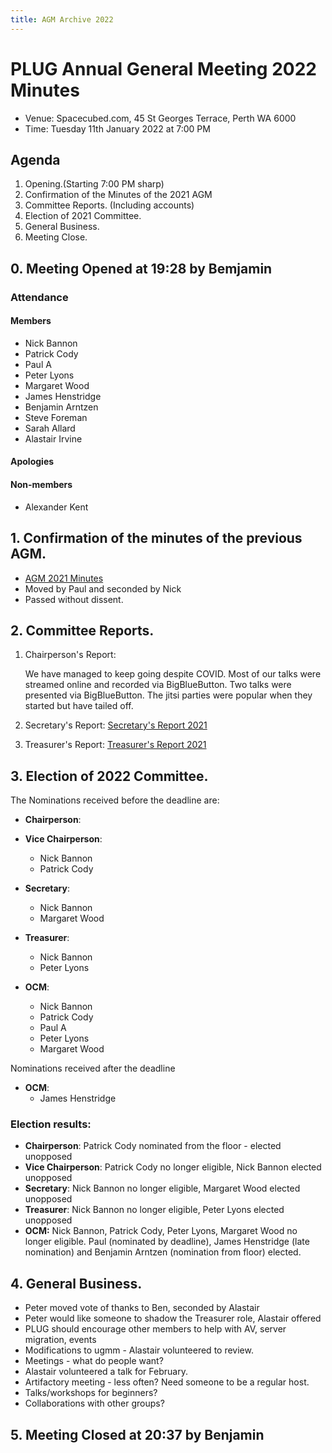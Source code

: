 ```yaml
---
title: AGM Archive 2022
---
```


# PLUG Annual General Meeting 2022 Minutes

* Venue: Spacecubed.com, 45 St Georges Terrace, Perth WA 6000
* Time: Tuesday 11th January 2022 at 7:00 PM


## Agenda
1. Opening.(Starting 7:00 PM sharp)
2. Confirmation of the Minutes of the 2021 AGM
3. Committee Reports. (Including accounts)
4. Election of 2021 Committee.
5. General Business.
6. Meeting Close.


## 0. Meeting Opened at 19:28 by Bemjamin
### Attendance 
#### Members
* Nick Bannon
* Patrick Cody
* Paul A
* Peter Lyons
* Margaret Wood
* James Henstridge
* Benjamin Arntzen
* Steve Foreman
* Sarah Allard
* Alastair Irvine

#### Apologies

#### Non-members
* Alexander Kent

## 1. Confirmation of the minutes of the previous AGM.
* [AGM 2021 Minutes](https://plugorgau.github.io/events/AGM/2021/)
* Moved by Paul and seconded by Nick 
* Passed without dissent.


## 2. Committee Reports.
 
1. Chairperson's Report: 

   We have managed to keep going despite COVID. Most of our talks were streamed online and recorded via BigBlueButton. Two talks were presented via BigBlueButton. The jitsi parties were popular when they started but have tailed off.
2. Secretary's Report:  [Secretary's Report 2021](/documents/2022/Secretarys_Report_2021.pdf)
3. Treasurer's Report:  [Treasurer's Report 2021](/documents/2022/Treasurers_Report_2021.pdf)

## 3. Election of 2022 Committee.
The Nominations received before the deadline are:
* **Chairperson**:
  
* **Vice Chairperson**:
  * Nick Bannon
  * Patrick Cody
  
* **Secretary**:
  * Nick Bannon 
  * Margaret Wood
  
* **Treasurer**:
  * Nick Bannon
  * Peter Lyons
 
* **OCM**:
  * Nick Bannon
  * Patrick Cody
  * Paul A
  * Peter Lyons
  * Margaret Wood

Nominations received after the deadline

* **OCM**:
  * James Henstridge
  
### Election results:
* **Chairperson**: Patrick Cody nominated from the floor - elected unopposed
* **Vice Chairperson**: Patrick Cody no longer eligible, Nick Bannon elected unopposed
* **Secretary**: Nick Bannon no longer eligible, Margaret Wood elected unopposed
* **Treasurer**: Nick Bannon no longer eligible, Peter Lyons elected unopposed
* **OCM:** Nick Bannon, Patrick Cody, Peter Lyons, Margaret Wood no longer eligible. Paul (nominated by deadline), James Henstridge (late nomination) and Benjamin Arntzen (nomination from floor) elected.

## 4. General Business.
* Peter moved vote of thanks to Ben, seconded by Alastair
* Peter would like someone to shadow the Treasurer role, Alastair offered
* PLUG should encourage other members to help with AV, server migration, events
* Modifications to ugmm - Alastair volunteered to review.
* Meetings - what do people want?
* Alastair volunteered a talk for February.
* Artifactory meeting - less often? Need someone to be a regular host.
* Talks/workshops for beginners?
* Collaborations with other groups?

## 5. Meeting Closed at 20:37 by Benjamin





